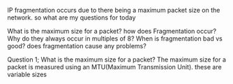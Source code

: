 IP fragmentation occurs due to there being a maximum packet size on the network. so what are my questions for today

What is the maximum size for a packet?
how does Fragmentation occur?
Why do they always occur in multiples of 8?
When is fragmentation bad vs good?
does fragmentation cause any problems?

Question 1; What is the maximum size for a packet?
	The maximum size for a packet is measured using an MTU(Maximum Transmission Unit). these are variable sizes